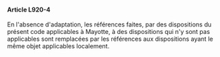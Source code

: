 #### Article L920-4

En l'absence d'adaptation, les références faites, par des dispositions du présent code applicables à Mayotte, à des dispositions qui n'y sont pas applicables sont remplacées par les références aux dispositions ayant le même objet applicables localement.

